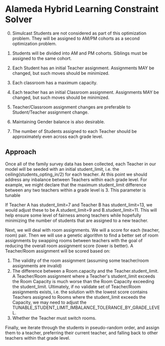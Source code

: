 # Alameda Hybrid Learning Constraint Solver

0) Simulcast Students are not considered as part of this
   optimization problem. They will be assigned to AM/PM cohorts as
   a second optimization problem.

1) Students will be divided into AM and PM cohorts. Siblings must
   be assigned to the same cohort.

2) Each Student has an initial Teacher assignment. Assignments MAY
   be changed, but such moves should be minimized.

3) Each classroom has a maximum capacity.

4) Each teacher has an initial Classroom assignment. Assignments
   MAY be changed, but such moves should be minimized.

5) Teacher/Classroom assignment changes are preferable to
   Student/Teacher assignment change.

6) Maintaining Gender balance is also desirable.

7) The number of Students assigned to each Teacher should be
   approximately even across each grade level.

## Approach

Once all of the family survey data has been collected, each Teacher in
our model will be seeded with an initial student\_limit, i.e. the
ceiling(students\_opting\_in/2) for each teacher. At this point we
should address any inbalance between Teachers within each grade
level. For example, we might declare that the maximum student\_limit
difference between any two teachers within a grade level is 3. This
parameter is tunable

If Teacher A has student\_limit=7 and Teacher B has student\_limit=13,
we would adjust these to be A.student\_limit=9 and
B.student\_limit=11. This will help ensure some level of fairness among
teachers while hopefully minimizing the number of students that are
assigned to a new teacher.

Next, we will deal with room assignments. We will a score for each
(teacher, room) pair. Then we will use a genetic algorithm to find a
better set of room assignments by swapping rooms between teachers with
the goal of reducing the overall room assignment score (lower is
better). A Teacher/Room assignment will be scored based on:

1. The validity of the room assignment (assuming some teacher/room
   assignments are invalid)
2. The difference between a Room.capacity and the
   Teacher.student\_limit. A Teacher/Room assignment where a Teacher's
   student\_limit exceeds the Room Capacity is much worse than the
   Room Capacity exceeding the student_limit. Ultimately, if no
   validate set of Teacher/Room assignments exists, i.e. the solution
   with the lowest score contains Teachers assigned to Rooms where the
   student\_limit exceeds the Capacity, we may need to adjust the
   TUNABLE\_STUDENT\_LIMIT\_IMBALANCE\_TOLERANCE\_BY\_GRADE\_LEVEL.
3. Whether the Teacher must switch rooms.

Finally, we iterate through the students in pseudo-random order, and
assign them to a teacher, preferring their current teacher, and
falling back to other teachers within that grade level.


